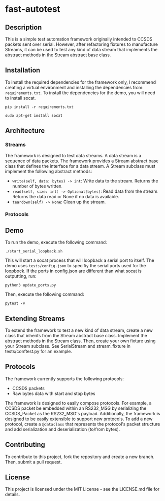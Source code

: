 # fast-autotest

## Description

This is a simple test automation framework originally intended to CCSDS packets sent over serial. However, after refactoring fixtures to manufacture Streams, it can be used to test any kind of data stream that implements the abstract methods in the Stream abstract base class.


## Installation

To install the required dependencies for the framework only, I recommend creating a virtual environment and installing the dependencies from `requirements.txt`. To install the dependencies for the demo, you will need to install socat.

```
pip install -r requirements.txt

sudo apt-get install socat
```

## Architecture

### Streams

The framework is designed to test data streams. A data stream is a sequence of data packets. The framework provides a Stream abstract base class that defines the interface for a data stream. A Stream subclass must implement the following abstract methods:

- `write(self, data: bytes) -> int`: Write data to the stream. Returns the number of bytes written.
- `read(self, size: int) -> Optional[bytes]`: Read data from the stream. Returns the data read or None if no data is available.
- `teardown(self) -> None`: Clean up the stream.

### Protocols

## Demo

To run the demo, execute the following command:

```
./start_serial_loopback.sh
```

This will start a socat process that will loopback a serial port to itself. The demo uses `tests/config.json` to specifiy the serial ports used for the loopbock. If the ports in config.json are different than what socat is outputting, run:
```
python3 update_ports.py
```

Then, execute the following command:

```
pytest -v
```

## Extending Streams

To extend the framework to test a new kind of data stream, create a new class that inherits from the Stream abstract base class. Implement the abstract methods in the Stream class. Then, create your own fixture using your Stream subclass. See SerialStream and stream_fixture in tests/conftest.py for an example.

## Protocols

The framework currently supports the following protocols:
- CCSDS packets
- Raw bytes data with start and stop bytes

The framework is designed to easily compose protocols. For example, a CCSDS packet be embedded within an RS232_MSG by serializing the CCSDS_Packet as the RS232_MSG's payload. Additionally, the framework is designed to be easily extensible to support new protocols. To add a new protocol, create a `@dataclass` that represents the protocol's packet structure and add serialization and deserialization (to/from bytes).

## Contributing

To contribute to this project, fork the repository and create a new branch. Then, submit a pull request.

## License

This project is licensed under the MIT License - see the LICENSE.md file for details.


